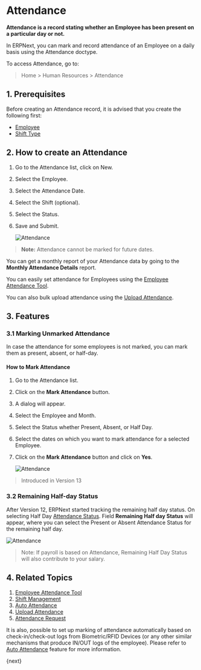<!-- add-breadcrumbs -->
# Attendance

**Attendance is a record stating whether an Employee has been present on a particular
day or not.**

In ERPNext, you can mark and record attendance of an Employee on a daily basis using the Attendance doctype.

To access Attendance, go to:

> Home > Human Resources > Attendance

## 1. Prerequisites

Before creating an Attendance record, it is advised that you create the following first:

* [Employee](/docs/user/manual/en/human-resources/employee)
* [Shift Type](/docs/user/manual/en/human-resources/shift-management)

## 2. How to create an Attendance

1. Go to the Attendance list, click on New.
1. Select the Employee.
1. Select the Attendance Date.
1. Select the Shift (optional).
1. Select the Status.
1. Save and Submit.

    <img class="screenshot" alt="Attendance" src="{{docs_base_url}}/assets/img/human-resources/attendance.png">


> **Note:** Attendance cannot be marked for future dates.


You can get a monthly report of your Attendance data by going to the **Monthly
Attendance Details** report.

You can easily set attendance for Employees using the [Employee Attendance Tool](/docs/user/manual/en/human-resources/employee-attendance-tool).

You can also bulk upload attendance using the [Upload Attendance](/docs/user/manual/en/human-resources/upload-attendance).

## 3. Features
### 3.1 Marking Unmarked Attendance
In case the attendance for some employees is not marked, you can mark them as present, absent, or half-day.

#### How to Mark Attendance
1. Go to the Attendance list.
1. Click on the **Mark Attendance** button.
1. A dialog will appear.
1. Select the Employee and Month.
1. Select the Status whether Present, Absent, or Half Day.
1. Select the dates on which you want to mark attendance for a selected Employee.
1. Click on the **Mark Attendance** button and click on **Yes**.

    <img class="screenshot" alt="Attendance" src="{{docs_base_url}}/assets/img/human-resources/marking_unmarked_attendance.gif">

> Introduced in Version 13

### 3.2 Remaining Half-day Status
After Version 12, ERPNext started tracking the remaining half day status. On selecting Half Day [Attendance Status](/docs/user/manual/en/human-resources/attendance-status). Field **Remaining Half day Status** will appear, where you can select the Present or Absent Attendance Status for the remaining half day.

<img class="screenshot" alt="Attendance" src="{{docs_base_url}}/assets/img/human-resources/remaining-half-day-status.png">

> Note: If payroll is based on Attendance, Remaining Half Day Status will also contribute to your salary.



## 4. Related Topics

1. [Employee Attendance Tool](/docs/user/manual/en/human-resources/employee-attendance-tool)
1. [Shift Management](/docs/user/manual/en/human-resources/shift-management)
1. [Auto Attendance](/docs/user/manual/en/human-resources/auto-attendance)
1. [Upload Attendance](/docs/user/manual/en/human-resources/upload-attendance)
1. [Attendance Request](/docs/user/manual/en/human-resources/attendance-request)


It is also, possible to set up marking of attendance automatically based on check-in/check-out logs from Biometric/RFID Devices (or any other similar mechanisms that produce IN/OUT logs of the employee). Please refer to [Auto Attendance](/docs/user/manual/en/human-resources/auto-attendance) feature for more information.

{next}
